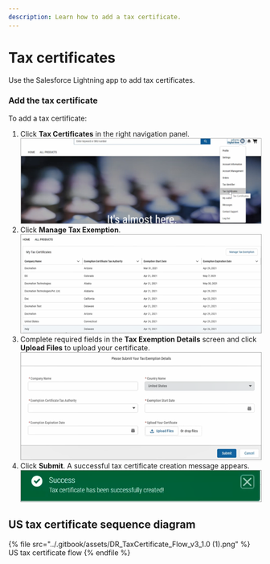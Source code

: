 ```yaml
---
description: Learn how to add a tax certificate.
---
```


# Tax certificates

Use the Salesforce Lightning app to add tax certificates.&#x20;

### Add the tax certificate

To add a tax certificate:

1. Click **Tax Certificates** in the right navigation panel.\
   &#x20;![](<../.gitbook/assets/Tax Certificates (2).PNG>)&#x20;
2. Click **Manage Tax Exemption**.\
   &#x20;![](<../.gitbook/assets/Manage Tax Exemption (2).PNG>)&#x20;
3. Complete required fields in the **Tax Exemption Details** screen and click **Upload Files** to upload your certificate.\
   &#x20;![](<../.gitbook/assets/Tax Exemption Details (2).PNG>)&#x20;
4. Click **Submit**. A successful tax certificate creation message appears. \
   ![](<../.gitbook/assets/Successful tax certificate creation (3).PNG>)&#x20;

## US tax certificate sequence diagram

{% file src="../.gitbook/assets/DR_TaxCertificate_Flow_v3_1.0 (1).png" %}
US tax certificate flow
{% endfile %}

###



